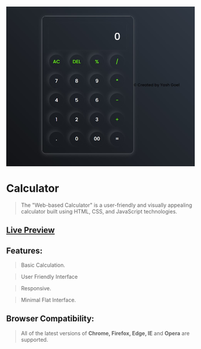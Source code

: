 ![screenshot](https://github.com/YASHGOEL0616/Calculator/blob/a5683a1f442776395a41957c8b2c4ef08335ce1b/calci-1.jpg)

# Calculator
> The "Web-based Calculator" is a user-friendly and visually appealing calculator built using HTML, CSS, and JavaScript technologies.

## [Live Preview](https://github.com/YASHGOEL0616/Calculator.git)

## Features:

> Basic Calculation.

> User Friendly Interface

> Responsive.

> Minimal Flat Interface.

## Browser Compatibility:

> All of the latest versions of **Chrome, Firefox, Edge, IE** and **Opera** are supported.

